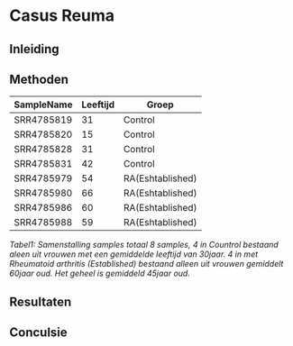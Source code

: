 # Casus Reuma

## Inleiding

## Methoden

| SampleName | Leeftijd | Groep |
|------------|----------|-------|
| SRR4785819 |    31    | Control |
| SRR4785820 |    15    | Control |
| SRR4785828 |    31    | Control |
| SRR4785831 |    42    | Control |
| SRR4785979 |    54    | RA(Eshtablished) |
| SRR4785980 |    66    | RA(Eshtablished) |
| SRR4785986 |    60    | RA(Eshtablished) |
| SRR4785988 |    59    | RA(Eshtablished) |
*Tabel1: Samenstalling samples totaal 8 samples, 4 in Countrol bestaand aleen uit vrouwen 
        met een gemiddelde leeftijd van 30jaar. 4 in met Rheumatoid arthritis (Established)
        bestaand alleen uit vrouwen gemiddelt 60jaar oud. Het geheel is gemiddeld 45jaar oud.*


## Resultaten
## Conculsie

